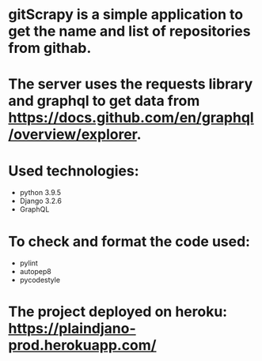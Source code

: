  # gitScrapy is a simple application to get the name and list of repositories from githab.

 # The server uses the requests library and graphql to get data from https://docs.github.com/en/graphql/overview/explorer.

 # Used technologies:
  - python 3.9.5
  - Django 3.2.6
  - GraphQL
 
 # To check and format the code used:
  - pylint
  - autopep8
  - pycodestyle
  
 # The project deployed on heroku: https://plaindjano-prod.herokuapp.com/
